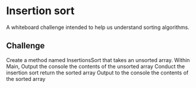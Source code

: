 # Insertion sort
A whiteboard challenge intended to help us understand sorting algorithms. 

## Challenge
Create a method named InsertionsSort that takes an unsorted array.
Within Main, Output the console the contents of the unsorted array
Conduct the insertion sort
return the sorted array
Output to the console the contents of the sorted array